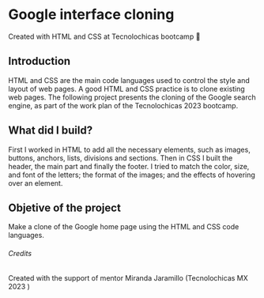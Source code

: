 # Google interface cloning
Created with HTML and CSS at Tecnolochicas bootcamp 💜

## Introduction 
HTML and CSS are the main code languages ​​used to control the style and layout of web pages. A good HTML and CSS practice is to clone existing web pages. The following project presents the cloning of the Google search engine, as part of the work plan of the Tecnolochicas 2023 bootcamp.

## What did I build?
First I worked in HTML to add all the necessary elements, such as images, buttons, anchors, lists, divisions and sections. Then in CSS I built the header, the main part and finally the footer. I tried to match the color, size, and font of the letters; the format of the images; and the effects of hovering over an element.

## Objetive of the project
Make a clone of the Google home page using the HTML and CSS code languages.

###### Credits
Created with the support of mentor Miranda Jaramillo (Tecnolochicas MX 2023 )

